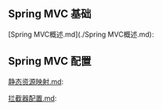 

## Spring MVC 基础

[Spring MVC概述.md](./Spring MVC概述.md): 





## Spring MVC 配置

[静态资源映射.md](./静态资源映射.md): 

[拦截器配置.md](./拦截器配置.md): 